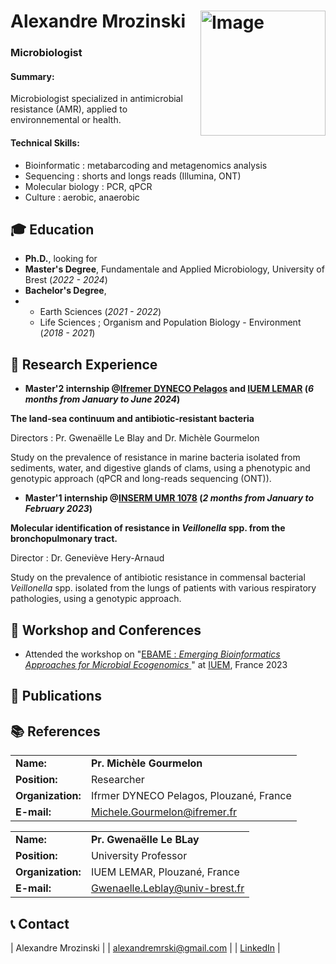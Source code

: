 # Alexandre Mrozinski <img src="https://github.com/AlexandreMrozinski/Resume/assets/114568851/319e3f6f-3a29-4c7a-bd6b-b953e4012d6f" alt="Image" align="right" width="200"/>

### **Microbiologist**








#### Summary: 
Microbiologist specialized in antimicrobial resistance (AMR), applied to environnemental or health.

#### Technical Skills:

- Bioinformatic : metabarcoding and metagenomics analysis
- Sequencing : shorts and longs reads (Illumina, ONT)
- Molecular biology : PCR, qPCR
- Culture : aerobic, anaerobic 
  
## 🎓 Education
- **Ph.D.**, looking for		  		
- **Master's Degree**, Fundamentale and Applied Microbiology, University of Brest (_2022 - 2024_)		        		
- **Bachelor's Degree**,
- - Earth Sciences (_2021 - 2022_)
  - Life Sciences ; Organism and Population Biology - Environment (_2018 - 2021_)

## 🔬 Research Experience
- **Master'2 internship @<a href="https://www.ifremer.fr/fr" target="_blank">Ifremer DYNECO Pelagos</a> and <a href="https://www-iuem.univ-brest.fr/" target="_blank">IUEM LEMAR</a> (_6 months from January to June 2024_)**

**The land-sea continuum and antibiotic-resistant bacteria**

Directors : Pr. Gwenaëlle Le Blay and Dr. Michèle Gourmelon

Study on the prevalence of resistance in marine bacteria isolated from sediments, water, and digestive glands of clams, using a phenotypic and genotypic approach (qPCR and long-reads sequencing (ONT)).

- **Master'1 internship @<a href="https://www.univ-brest.fr/umr1078-genetique-genomique-biotechnologies/fr" target="_blank">INSERM UMR 1078</a> (_2 months from January to February 2023_)**

**Molecular identification of resistance in _Veillonella_ spp. from the bronchopulmonary tract.**

Director : Dr. Geneviève Hery-Arnaud

Study on the prevalence of antibiotic resistance in commensal bacterial _Veillonella_ spp. isolated from the lungs of patients with various respiratory pathologies, using a genotypic approach.

## 🎤 Workshop and Conferences
- Attended the workshop on "<a href="https://maignienlab.gitlab.io/ebame/" target="_blank">EBAME : _Emerging Bioinformatics Approaches for Microbial Ecogenomics_ </a>" at <a href="https://www-iuem.univ-brest.fr" target="_blank">IUEM</a>, France 2023

## 📜 Publications

## 📚 References

|     |     |
|:----|:----|
| **Name:** | **Pr. Michèle Gourmelon** |
| **Position:** | Researcher |
| **Organization:** | Ifrmer DYNECO Pelagos, Plouzané, France |
| **E-mail:** | <a href="mailto:Michele.Gourmelon@ifremer.fr">Michele.Gourmelon@ifremer.fr</a> |

|     |     |
|:----|:----|
| **Name:** | **Pr. Gwenaëlle Le BLay** |
| **Position:** | University Professor |
| **Organization:** | IUEM LEMAR, Plouzané, France |
| **E-mail:** | <a href="mailto:Gwenaelle.Leblay@univ-brest.fr">Gwenaelle.Leblay@univ-brest.fr</a> |


## 📞 Contact

| Alexandre Mrozinski | 
| <a href="mailto:alexandremrski@gmail.com">alexandremrski@gmail.com</a> | 
| <a href="https://linkedin.com/in/alexandre-mrozinski-0a7026239/" target="_blank">LinkedIn</a>  | 
